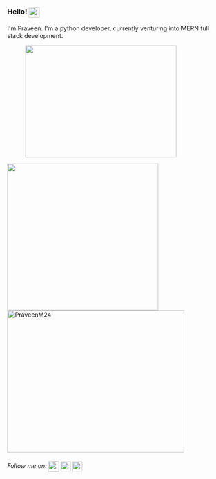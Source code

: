 ### Hello! <img src="https://media.giphy.com/media/du3J3cXyzhj75IOgvA/giphy.gif" width="25" height="24" align="top">
I'm Praveen. I'm a python developer, currently venturing into MERN full stack development.

&emsp;&emsp;&emsp;<img src="https://media.giphy.com/media/p4NLw3I4U0idi/giphy.gif" width="350" height="260" align="center">

<img align="left" src="https://github-readme-stats.vercel.app/api?username=PraveenM24&show_icons=true" width="350" height="340" > 
<img  align="top" src="https://github-readme-stats.vercel.app/api/top-langs/?username=PraveenM24&layout=compact&hide=html" alt="PraveenM24" width="410" height="330" >

###### Follow me on: <a href="https://www.linkedin.com/in/PraveenM8991/"><img src="https://media.giphy.com/media/CGnukhkcZjSX3XJPIv/giphy.gif" width="25" height="25" align="center"></a> <a href="https://www.instagram.com/praveen.m23/"><img src="https://media.giphy.com/media/SwyH7oWi2vhkOjCwiJ/giphy.gif" width="23" height="23" align="center"></a>  <a href="https://www.facebook.com/praveen.murugan.790"><img src="https://media.giphy.com/media/Q5i0sbSNRKdDMs4L4p/giphy.gif" width="23" height="23" align="center"></a>
  
